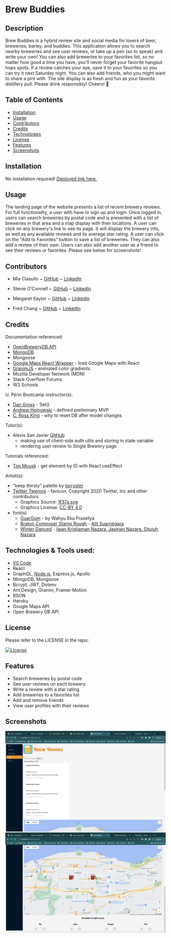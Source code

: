 # Brew Buddies


## Description

Brew Buddies is a hybrid review site and social media for lovers of beer, breweries, barley, and buddies. This application allows you to search nearby breweries and see user reviews, or take up a pen (so to speak) and write your own! You can also add breweries to your favorites list, so no matter how good a time you have, you'll never forget your favorite hangout hops spots. If a review catches your eye, save it to your favorites so you can try it next Saturday night. You can also add friends, who you might want to share a pint with. The site display is as fresh and fun as your favorite distillery pull. Please drink responsibly! Cheers! 🍻


## Table of Contents

- [Installation](#installation)
- [Usage](#usage)
- [Contributors](#contributors)
- [Credits](#credits)
- [Technologies](#technologies)
- [License](#license)
- [Features](#features)
- [Screenshots](#screenshots)


## Installation

No installation required! [Deployed link here.](https://fierce-basin-42875.herokuapp.com/)


## Usage

The landing page of the website presents a list of recent brewery reviews. For full functionality, a user with have to sign up and login. Once logged in, users can search breweries by postal code and is presented with a list of breweries in that area and a map display with their locations. A user can click on any brewery's link to see its page. It will display the brewery info, as well as any available reviews and its average star rating. A user can click on the "Add to Favorites" button to save a list of breweries. They can also add a review of their own. Users can also add another user as a friend to see their reviews or favorites. Please see below for screenshots!


## Contributors

- Mia Ciasullo
~ [GitHub](https://github.com/miacias)
~ [LinkedIn](https://www.linkedin.com/in/miaciasullo)

- Stevie O'Connell
~ [GitHub](https://github.com/OConnell-Coder)
~ [LinkedIn](https://www.linkedin.com/in/stephanie-o-connell-965051274)

- Margaret Saylor
~ [GitHub](https://github.com/msaylorphila)
~ [LinkedIn](https://www.linkedin.com/in/margaret-saylor)

- Fred Chang
~ [GitHub](https://github.com/LearnedDr)
~ [LinkedIn](https://www.linkedin.com/in/fredrick-chang-85987672)


## Credits

Documentation referenced:

- [OpenBreweryDB API](https://www.openbrewerydb.org/)
- [MongoDB](https://www.mongodb.com/docs/manual/)
- Mongoose
- [Google Maps React Wrapper](https://github.com/googlemaps/react-wrapper/tree/main) - load Google Maps with React
- [GranimJS](https://sarcadass.github.io/granim.js/examples.html) - animated color gradients
- Mozilla Developer Network (MDN)
- Stack Overflow Forums
- W3 Schools

U. Penn Bootcamp instructor(s): 

- [Dan Gross](https://github.com/DanielWGross) - Set()
- [Andrew Hojnowski](https://github.com/aHojo) - defined preliminary MVP
- [C. Ross King](https://github.com/RomeoKilo125/) - why to reset DB after model changes

Tutor(s): 

- Alexis San Javier [GitHub](https://github.com/code-guy21)
  - making use of client-side auth utils and storing in state variable
  - rendering user review to Single Brewery page

Tutorials referenced:

- [Tim Mousk](https://timmousk.com/blog/react-get-element-by-id/) - get element by ID with React useEffect

Artist(s):

- "keep thirsty" palette by [torryster](https://www.colourlovers.com/palette/3364323/keep_thirsty)
- [Twitter Twemoji](https://github.com/twitter/twemoji) - favicon, Copyright 2020 Twitter, Inc and other contributors
  - Graphics Source: [1f37a.svg](https://github.com/twitter/twemoji/blob/master/assets/svg/1f37a.svg)
  - Graphics License: [CC-BY 4.0](https://creativecommons.org/licenses/by/4.0/)
- font(s)
  - [GuarGum](https://www.cdnfonts.com/g-guargum.font) - by Wahyu Eka Prasetya
  - [Braton Composer Stamp Rough](https://www.cdnfonts.com/braton-composer-stamp-rough.font) - [Alit Suarnegara](https://alitdesign.net/)
  - [Winter Danced](https://www.cdnfonts.com/winter-danced.font) - [Iwan Kristiaman Nazara, Jasman Nazara, Situjuh Nazara](https://7ntypes.com)


## Technologies & Tools used:

- [VS Code](https://code.visualstudio.com/)
- React
- GraphQL, [Node.js](https://nodejs.org/en/), Express.js, Apollo
- MongoDB, Mongoose
- Bcrypt, JWT, Dotenv
- Ant Design, Granim, Framer Motion
- BSON
- Heroku
- Google Maps API
- Open Brewery DB API


## License

Please refer to the LICENSE in the repo:

[![License](https://img.shields.io/badge/license-MIT-blue?logo=github)](https://github.com/miacias/brew-buddies/blob/main/LICENSE)


## Features

- Search breweries by postal code
- See user reviews on each brewery
- Write a review with a star rating
- Add breweries to a favorites list
- Add and remove friends
- View user profiles with their reviews


## Screenshots

![Brewery Search](assets/brewery-search.png)
![Map Display](assets/map-display.png)
